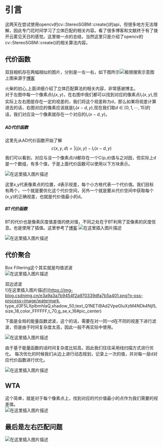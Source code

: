 ﻿# 引言
这两天在尝试使用opencv的cv::StereoSGBM::create()的api，但很多地方无法理解，因此专门花时间学习了立体匹配的相关内容。看了很多博客和文献终于有了拨开云雾见天日的感觉。这里做一点的总结，当然这里只是介绍了opencv的cv::StereoSGBM::create()的相关算法内容。

## 代价函数
双目相机存在两幅相似的图片，分别是一左一右，如下图所示![极限搜索示意图](https://img-blog.csdnimg.cn/c6b0d6ffbabd498caa6f45401f8646dc.png?x-oss-process=image/watermark,type_d3F5LXplbmhlaQ,shadow_50,text_Q1NETiBAd2VpeGluXzM4NDk4NjI5,size_18,color_FFFFFF,t_70,g_se,x_16#pic_center)上图来源于[博客](https://blog.csdn.net/He3he3he/article/details/101162766)        


火柴的初心,上面详细介绍了立体匹配算法的相关内容，非常感谢博主。        
对于左图中每一个像素点$I_l(x,y)$，在右图中我们都可以找到对应的像素点$I_r(x,y)$,但实际上左右图是存在一定的视差的，我们将这个视差称为d，那么如果将视差计算进去的话，右图对应的像素应该就是$I_r(x-d,y)$,现在我们取$d\in[0,1,\cdots,15]$的话，我们对应没一个像素就存在一个对应的$I_r(x-d,y)$。

##### AD代价函数
这里先从AD代价函数开始了解
$$c(x,y,d)=|I_l(x,y)-I_r(x-d,y)$$
我们可以看到，对应与没一个像素点/d都存在一个C(p,d)值与之对因，但实际上d是一个数组，有多个值，于是上面代价函数可以使用以下方块表示。     

![在这里插入图片描述](https://img-blog.csdnimg.cn/908ce4226afd4a27a3db4855e6aa749e.png?x-oss-process=image/watermark,type_d3F5LXplbmhlaQ,shadow_50,text_Q1NETiBAd2VpeGluXzM4NDk4NjI5,size_14,color_FFFFFF,t_70,g_se,x_16#pic_center)      


这里x,y代表像素点的位置，d表示视差，每个小方格代表一个代价值。我们目标有两个，一个就是要优化这个代价空间，另外一个就是要从代价空间中获取每个(x,y)的正确视差，也就是代价值最小的d。

##### BT代价函数
BT的代价也是像素灰度值差值的绝对值，不同之处在于BT利用了亚像素的灰度信息。也是使用了插值。这里参考了[博客](https://blog.csdn.net/qq_27606639/article/details/108831965)
![在这里插入图片描述](https://img-blog.csdnimg.cn/a140cac210c74b14a1a7223659c0fffc.png?x-oss-process=image/watermark,type_d3F5LXplbmhlaQ,shadow_50,text_Q1NETiBAd2VpeGluXzM4NDk4NjI5,size_18,color_FFFFFF,t_70,g_se,x_16#pic_center)     


![在这里插入图片描述](https://img-blog.csdnimg.cn/660d27df19744b70b0d33d5f86a64431.png?x-oss-process=image/watermark,type_d3F5LXplbmhlaQ,shadow_50,text_Q1NETiBAd2VpeGluXzM4NDk4NjI5,size_18,color_FFFFFF,t_70,g_se,x_16#pic_center)     

## 代价聚合     
Box Filtering这个其实就是均值滤波      
![在这里插入图片描述](https://img-blog.csdnimg.cn/5844406490e849bcbc574792ff12d19e.png?x-oss-process=image/watermark,type_d3F5LXplbmhlaQ,shadow_50,text_Q1NETiBAd2VpeGluXzM4NDk4NjI5,size_18,color_FFFFFF,t_70,g_se,x_16#pic_center)     

双边滤波  
![在这里插入图片描述](https://img-blog.csdnimg.cn/e3a9a3a7b9454f2a970339dfa7b5a401.png?x-oss-process=image/watermark, type_d3F5LXplbmhlaQ,shadow_50,text_Q1NETiBAd2VpeGluXzM4NDk4NjI5,size_18,color_FFFFFF,t_70,g_se,x_16#pic_center)   

下面是全局的能量函数滤波，这个的话，需要在对一同一d在不同的视差下进行滤波，但是由于时间复杂度太高，因此一般不再实际中使用。     

![在这里插入图片描述](https://img-blog.csdnimg.cn/37dd8653ba0e4970a5e0142bca07a1cb.png?x-oss-process=image/watermark,type_d3F5LXplbmhlaQ,shadow_50,text_Q1NETiBAd2VpeGluXzM4NDk4NjI5,size_17,color_FFFFFF,t_70,g_se,x_16#pic_center)         

由于基于能量函数的话时间复杂度比较高，因此我们往往采用线扫描方式进行优化。  每次优化的时候我们从边上进行动态规划，记录上一次的值，并对每一层d对应代价函数进行优化。      

![在这里插入图片描述](https://img-blog.csdnimg.cn/dadbf3f717d9428f92c79abeca147525.png?x-oss-process=image/watermark,type_d3F5LXplbmhlaQ,shadow_50,text_Q1NETiBAd2VpeGluXzM4NDk4NjI5,size_18,color_FFFFFF,t_70,g_se,x_16#pic_center)      
 
## WTA
这个简单，就是对于每个像素点上，找到对应的代价值最小的点作为我们需要的视差值。     
![在这里插入图片描述](https://img-blog.csdnimg.cn/d7f636ced8464fe6849a9391d8a27cb8.png?x-oss-process=image/watermark,type_d3F5LXplbmhlaQ,shadow_50,text_Q1NETiBAd2VpeGluXzM4NDk4NjI5,size_18,color_FFFFFF,t_70,g_se,x_16#pic_center)        


## 最后是左右匹配问题   
![在这里插入图片描述](https://img-blog.csdnimg.cn/38406ef19710450f9de15daf9e25a7b4.png?x-oss-process=image/watermark,type_d3F5LXplbmhlaQ,shadow_50,text_Q1NETiBAd2VpeGluXzM4NDk4NjI5,size_18,color_FFFFFF,t_70,g_se,x_16#pic_center)         















